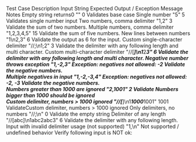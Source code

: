Test Case Description	               Input String	                           Expected Output / Exception Message                             Notes 
Empty string returns0	                     ""	                                       0                                                        Validates base case
Single number	                             "5"                                       5                                                        Validates single number input
Two numbers, comma delimiter	            "1,2"	                                     3                                                         Validate the sum of two numbers.
Multiple numbers, comma delimiter	       "1,2,3,4,5"	                               15                                                         Validate the sum of five numbers.
New lines between numbers	                "1\n2,3"	                                  6                                                         Validate the output as 6 for the input.
Custom single-character delimiter	        "//;\n1;2"	                                3                                                         Validate the delimiter with any following length and multi character.
Custom multi-character delimiter	         "//[***]\n1***2***3"                     	6                                                          Validate the delimiter with any following length and multi character.
Negative number throws exception	          "1,-2,3"	                                Exception: negatives not allowed: -2                       Validate the negative numbers.           
Multiple negatives in input	                "1,-2,-3,4"                              	Exception: negatives not allowed: -2, -3                   Validate the negative numbers.    
Numbers greater than 1000 are ignored	      "2,1001"	                                2                                                          Validate Numbers bigger than 1000 should be ignored  
Custom delimiter, numbers > 1000 ignored	 "//[***]\n1***1000***1001"	               1001                                                         ValidateCustom delimiter, numbers > 1000 ignored
Only delimiters, no numbers	                "//;\n"	                                   0                                                          Validate the empty string 
Delimiter of any length                    	"//[abc]\n1abc2abc3"	                     6                                                          Validate the delimiter with any following length.
Input with invalid delimiter usage (not supported)	"1,\n"	                           Not supported / undefined behavior                         Verify following input is NOT ok:
